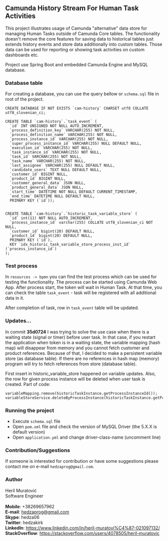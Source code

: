 ## Camunda History Stream For Human Task Activities
This project illustrates usage of Camunda "alternative" data store for managing Human Tasks
outside of Camunda Core tables. The functionality doesn't remove the core features for saving data to
historical tables just extends history events and store data additionally into custom tables. Those data
can be used for reporting or showing task activities on custom dashboards etc.

Project use Spring Boot and embedded Camunda Engine and MySQL database.

### Database table
For creating a database, you can use the query bellow or `schema.sql` file in root of the project.

```
CREATE DATABASE IF NOT EXISTS `cam-history` CHARSET utf8 COLLATE utf8_slovenian_ci;

CREATE TABLE `cam-history`.`task_event` (
  `id` INT UNSIGNED NOT NULL AUTO_INCREMENT,
  `process_definition_key` VARCHAR(255) NOT NULL,
  `process_definition_name` VARCHAR(255) NOT NULL,
  `process_instance_id` VARCHAR(255) NOT NULL,
  `super_process_instance_id` VARCHAR(255) NULL DEFAULT NULL,
  `execution_id` VARCHAR(255) NOT NULL,
  `task_instance_id` VARCHAR(255) NOT NULL,
  `task_id` VARCHAR(255) NOT NULL,
  `task_name` VARCHAR(255) NOT NULL,
  `last_assignee` VARCHAR(255) NULL DEFAULT NULL,
  `candidate_users` TEXT NULL DEFAULT NULL,
  `customer_id` BIGINT NULL,
  `product_id` BIGINT NULL,
  `customer_general_data` JSON NULL,
  `product_general_data` JSON NULL,
  `start_time` DATETIME NOT NULL DEFAULT CURRENT_TIMESTAMP,
  `end_time` DATETIME NULL DEFAULT NULL,
  PRIMARY KEY (`id`));
  
  
CREATE TABLE `cam-history`.`historic_task_variable_store` (
  `id` int(11) NOT NULL AUTO_INCREMENT,
  `process_instance_id` varchar(255) COLLATE utf8_slovenian_ci NOT NULL,
  `customer_id` bigint(20) DEFAULT NULL,
  `product_id` bigint(20) DEFAULT NULL,
  PRIMARY KEY (`id`),
  KEY `idx_historic_task_variable_store_process_inst_id` (`process_instance_id`)
);
```

### Test process
In `resources -> bpmn` you can find the test process which can be used for testing the functionality. 
The process can be started using Camunda Web App. After process start, the token will wait in Human Task.
At that time, you can check the table `task_event` - task will be registered with all additional data in it.

After completion of task, row in `task_event` table will be updated.


### Updates...
In commit **35d0724** I was trying to solve the use case when there is a waiting state (signal or timer) before user 
task. In that case, if you restart the application when token is in a waiting state, the variable mapping (hash map) 
will disappear from memory and you cannot fetch customer and product references. 
Because of that, I decided to make a persistent variable store (as database table). 
If there are no references in hash map (memory) program will try to fetch references from store (database table).

First insert in historic_variable_store happened on variable updates. Also, the row for given process instance will 
be deleted when user task is created. Part of code: 
```
variableMapping.remove(historicTaskInstance.getProcessInstanceId());
variableStoreService.deleteByProcessInstance(historicTaskInstance.getProcessInstanceId());
```

### Running the project
- Execute `schema.sql` file
- Open `pom.xml` file and check the version of MySQL Driver (the 5.X.X is default version)
- Open `application.yml` and change driver-class-name (uncomment line)

### Contribution/Suggestions
If someone is interested for contribution or have some suggestions please contact me on e-mail `hedzaprog@gmail.com`.

### Author
Heril Muratović  
Software Engineer  
<br>
**Mobile**: +38269657962  
**E-mail**: hedzaprog@gmail.com  
**Skype**: hedza06  
**Twitter**: hedzakirk  
**LinkedIn**: https://www.linkedin.com/in/heril-muratovi%C4%87-021097132/  
**StackOverflow**: https://stackoverflow.com/users/4078505/heril-muratovic

